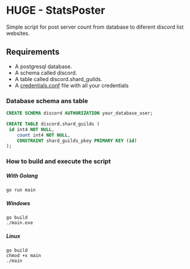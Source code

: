 # HUGE - StatsPoster
Simple script for post server count from database to diferent discord list websites.

## Requirements
- A postgresql database.
- A schema called discord.
- A table called discord.shard_guilds.
- A [credentials.conf](/credentials.conf.example) file with all your credentials


### Database schema ans table
```sql
CREATE SCHEMA discord AUTHORIZATION your_database_user;

CREATE TABLE discord.shard_guilds (
 id int4 NOT NULL,
	count int4 NOT NULL,
	CONSTRAINT shard_guilds_pkey PRIMARY KEY (id)
);
```

### How to build and execute the script
##### With Golang
```shell
go run main
```
##### Windows
```shell
go build
./main.exe
```
##### Linux
```shell
go build
chmod +x main
./main
```
